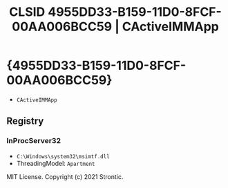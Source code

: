 ﻿---
title: "CLSID 4955DD33-B159-11D0-8FCF-00AA006BCC59 | CActiveIMMApp"
excerpt: What is COM-Object CLSID 4955DD33-B159-11D0-8FCF-00AA006BCC59?
---

# {4955DD33-B159-11D0-8FCF-00AA006BCC59}

* `CActiveIMMApp`

## Registry


### InProcServer32

* `C:\Windows\system32\msimtf.dll`
* ThreadingModel: `Apartment`

MIT License. Copyright (c) 2021 Strontic.


